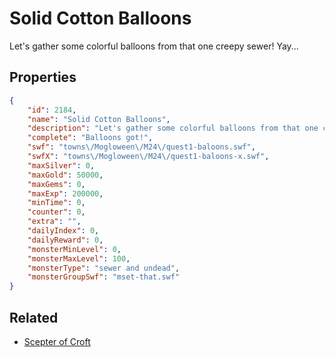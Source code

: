 # Solid Cotton Balloons

Let's gather some colorful balloons from that one creepy sewer! Yay...

## Properties

```json
{
    "id": 2184,
    "name": "Solid Cotton Balloons",
    "description": "Let's gather some colorful balloons from that one creepy sewer! Yay...",
    "complete": "Balloons got!",
    "swf": "towns\/Mogloween\/M24\/quest1-baloons.swf",
    "swfX": "towns\/Mogloween\/M24\/quest1-baloons-x.swf",
    "maxSilver": 0,
    "maxGold": 50000,
    "maxGems": 0,
    "maxExp": 200000,
    "minTime": 0,
    "counter": 0,
    "extra": "",
    "dailyIndex": 0,
    "dailyReward": 0,
    "monsterMinLevel": 0,
    "monsterMaxLevel": 100,
    "monsterType": "sewer and undead",
    "monsterGroupSwf": "mset-that.swf"
}
```

## Related

- [Scepter of Croft](../items/22126-scepter-of-croft.md)

